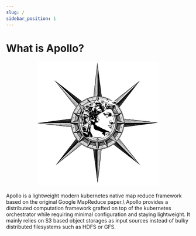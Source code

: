 ```yaml
---
slug: /
sidebar_position: 1
---
```


# What is Apollo?
<p align="center" >
  <img src= "/img/apollo-social-card.png" height="342" width="auto" />
</p>
Apollo is a lightweight modern kubernetes native map reduce framework based on the original Google MapReduce paper.\
Apollo provides a distributed computation framework grafted on top of the kubernetes orchestrator while requiring minimal configuration and staying lightweight. It mainly relies on S3 based object storages as input sources instead of bulky distributed filesystems such as HDFS or GFS.
